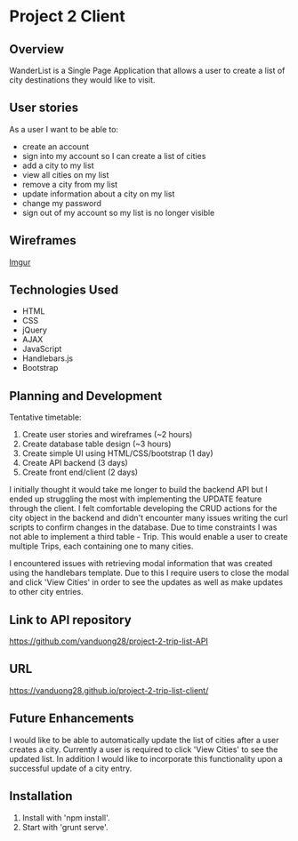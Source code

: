 # Project 2 Client

## Overview
WanderList is a Single Page Application that allows a user to create a list of
city destinations they would like to visit.

## User stories
As a user I want to be able to:
-   create an account
-   sign into my account so I can create a list of cities
-   add a city to my list
-   view all cities on my list
-   remove a city from my list
-   update information about a city on my list
-   change my password
-   sign out of my account so my list is no longer visible

## Wireframes
[Imgur](http://i.imgur.com/mUv0GiT.jpg)

## Technologies Used
-   HTML
-   CSS
-   jQuery
-   AJAX
-   JavaScript
-   Handlebars.js
-   Bootstrap

## Planning and Development
Tentative timetable:
1. Create user stories and wireframes (~2 hours)
2. Create database table design (~3 hours)
3. Create simple UI using HTML/CSS/bootstrap (1 day)
4. Create API backend (3 days)
5. Create front end/client (2 days)

I initially thought it would take me longer to build the backend API but I ended
up struggling the most with implementing the UPDATE feature through the client.
I felt comfortable developing the CRUD actions for the city object in the
backend and didn't encounter many issues writing the curl scripts to confirm
changes in the database.
Due to time constraints I was not able to implement a third table - Trip. This
would enable a user to create multiple Trips, each containing one to many cities.

I encountered issues with retrieving modal information that was created using
the handlebars template. Due to this I require users to close the modal and
click 'View Cities' in order to see the updates as well as make updates to other
city entries. 

## Link to API repository
https://github.com/vanduong28/project-2-trip-list-API

## URL
https://vanduong28.github.io/project-2-trip-list-client/

## Future Enhancements
I would like to be able to automatically update the list of cities after a user
creates a city. Currently a user is required to click 'View Cities' to see the
updated list. In addition I would like to incorporate this functionality upon
a successful update of a city entry.

## Installation
1. Install with 'npm install'.
2. Start with 'grunt serve'.
